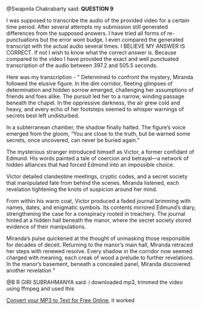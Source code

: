 @Swapnila Chakrabarty said: **QUESTION 9**


I was supposed to transcribe the audio of the provided video for a certain time period. After several attempts my submission still generated differences from the supposed answers. I have tried all forms of re\-punctuations but the error wont budge. I even compared the generated transcript with the actual audio several times. I BELIEVE MY ANSWER IS CORRECT. If not I wish to know what the correct answer is. Because compared to the video I have provided the exact and well punctuated transcription of the audio between 397\.2 and 505\.5 seconds.


Here was my transcription \- " Determined to confront the mystery, Miranda followed the elusive figure. In the dim corridor, fleeting glimpses of determination and hidden sorrow emerged, challenging her assumptions of friends and foes alike. The pursuit led her to a narrow, winding passage beneath the chapel. In the oppressive darkness, the air grew cold and heavy, and every echo of her footsteps seemed to whisper warnings of secrets best left undisturbed.


In a subterranean chamber, the shadow finally halted. The figure’s voice emerged from the gloom, “You are close to the truth, but be warned some secrets, once uncovered, can never be buried again.”


The mysterious stranger introduced himself as Victor, a former confidant of Edmund. His words painted a tale of coercion and betrayal—a network of hidden alliances that had forced Edmond into an impossible choice.


Victor detailed clandestine meetings, cryptic codes, and a secret society that manipulated fate from behind the scenes. Miranda listened, each revelation tightening the knots of suspicion around her mind.


From within his warm coat, Victor produced a faded journal brimming with names, dates, and enigmatic symbols. Its contents mirrored Edmund’s diary, strengthening the case for a conspiracy rooted in treachery. The journal hinted at a hidden hall beneath the manor, where the secret society stored evidence of their manipulations.


Miranda’s pulse quickened at the thought of unmasking those responsible for decades of deceit. Returning to the manor’s main hall, Miranda retraced her steps with renewed resolve. Every shadow in the corridor now seemed charged with meaning, each creak of wood a prelude to further revelations. In the manor’s basement, beneath a concealed panel, Miranda discovered another revelation "


@B R GIRI SUBRAHMANYA said: i downloaded mp3, trimmed the video using ffmpeg and used this  

[Convert your MP3 to Text for Free Online](https://www.zamzar.com/tools/mp3-to-text/), it worked

